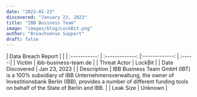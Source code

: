 ```yaml
---
date: "2023-01-23"
discovered: "January 23, 2023"
title: "IBB Business Team"
image: "images/blog/LockBit.png"
author: "Breachsense Support"
draft: false
---
```


| Data Breach Report           |              | 
| :-----------: | :-------------:     |:-------------:    | :-----:|
| Victim      | ibb-business-team.de      | 
| Threat Actor      | LockBit      | 
| Date Discovered      | Jan 23, 2023      | 
| Description      | IBB Business Team GmbH (IBT) is a 100% subsidiary of IBB Unternehmensverwaltung, the owner of Investitionsbank Berlin (IBB), provides a number of different funding tools on behalf of the State of Berlin and IBB.      | 
| Leak Size      | Unknown      | 

